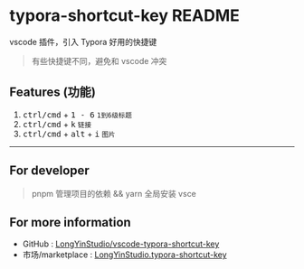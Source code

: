 # typora-shortcut-key README

vscode 插件，引入 Typora 好用的快捷键

> 有些快捷键不同，避免和 vscode 冲突

## Features (功能)

1. <kbd>ctrl/cmd</kbd> + <kbd>1 - 6</kbd> `1到6级标题`
2. <kbd>ctrl/cmd</kbd> + <kbd>k</kbd> `链接`
3. <kbd>ctrl/cmd</kbd> + <kbd>alt</kbd> + <kbd>i</kbd> `图片`

---

## For developer

> pnpm 管理项目的依赖 && yarn 全局安装 vsce

## For more information

- GitHub : [LongYinStudio/vscode-typora-shortcut-key](https://github.com/LongYinStudio/vscode-typora-shortcut-key)
- 市场/marketplace : [LongYinStudio.typora-shortcut-key](https://marketplace.visualstudio.com/items?itemName=LongYinStudio.typora-shortcut-key)
